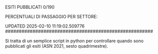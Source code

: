 ESITI PUBBLICATI 0/190 

PERCENTUALI DI PASSAGGIO PER SETTORE:

UPDATED 2025-02-10 11:19:02.509776
###################################################### 

Si tratta di un semplice script in python per controllare quando sono pubblicati gli esiti (ASN 2021, sesto quadrimestre).

